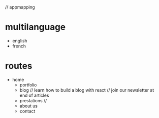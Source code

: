 // appmapping

# multilanguage 
- english 
- french 


# routes 
- home 
    - portfolio
    - blog
        // learn how to build a blog with react 
        // join our newsletter at end of articles 
    - prestations
        // 
    - about us 
    - contact 

